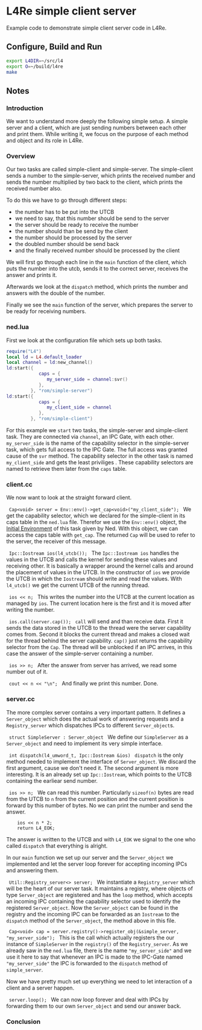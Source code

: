 # L4Re simple client server

Example code to demonstrate simple client server code in L4Re.

## Configure, Build and Run

```sh
export L4DIR=~/src/l4
export O=~/build/l4re
make
```

## Notes

### Introduction
We want to understand more deeply the following simple setup. A simple server and a client, which are just sending numbers between each other and print them. While writing it, we focus on the purpose of each method and object and its role in L4Re.

### Overview
Our two tasks are called simple-client and simple-server. The simple-client sends a number to the simple-server, which prints the received number and sends the number multiplied by two back to the client, which prints the received number also.

To do this we have to go through different steps:
* the number has to be put into the UTCB
* we need to say, that this number should be send to the server
* the server should be ready to receive the number
* the number should than be send by the client
* the number should be processed by the server
* the doubled number should be send back
* and the finally received number should be processed by the client

We will first go through each line in the ```main``` function of the client, which puts the number into the utcb, sends it to the correct server, receives the answer and prints it.

Afterwards we look at the ```dispatch``` method, which prints the number and answers with the double of the number.

Finally we see the ```main``` function of the server, which prepares the server to be ready for receiving numbers.

### ned.lua

First we look at the configuration file which sets up both tasks.

```lua
require("L4")
local ld = L4.default_loader
local channel = ld:new_channel()
ld:start({
            caps = {
               my_server_side = channel:svr()
            },
         }, "rom/simple-server")
ld:start({
            caps = {
               my_client_side = channel
            },
         }, "rom/simple-client")
```

For this example we ```start``` two tasks, the simple-server and simple-client task. They are connected via ```channel```, an IPC Gate, with each other. ```my_server_side``` is the name of the capability selector in the simple-server task, which gets full access to the IPC Gate. The full access was granted cause of the ```svr``` method. The capability selector in the other task is named ```my_client_side``` and gets the least priviliges <!-- TODO what is least? -->. These capability selectors are named to retrieve them later from the ```caps``` table.

### client.cc

We now want to look at the straight forward client.

```  Cap<void> server = Env::env()->get_cap<void>("my_client_side");  ```
We get the capability selector, which we declared for the simple-client in its caps table in the ```ned.lua``` file. Therefor we use the ```Env::env()``` object, the [Initial Environment](http://os.inf.tu-dresden.de/L4Re/doc/group__api__l4re__env.html) of this task given by Ned. With this object, we can access the caps table with ```get_cap```. The returned ```Cap``` will be used to refer to the server, the receiver of this message.

```  Ipc::Iostream ios(l4_utcb());  ```
The ```Ipc::Iostream ios``` handles the values in the UTCB and calls the kernel for sending these values and receiving other. It is basically a wrapper around the kernel calls and around the placement of values in the UTCB. In the constructor of ```ios``` we provide the UTCB in which the ```Iostream``` should write and read the values. With ```l4_utcb()``` we get the current UTCB of the running thread.

```  ios << n;  ```
This writes the number into the UTCB at the current location as managed by ```ios```. The current location here is the first and it is moved after writing the number.

```  ios.call(server.cap());  ```
```call``` will send and than receive data. First it sends the data stored in the UTCB to the thread were the server capability comes from. Second it blocks the current thread and makes a closed wait for the thread behind the server capability. ```cap()``` just returns the capability selector from the ```Cap```. The thread will be unblocked if an IPC arrives, in this case the answer of the simple-server containing a number.

```  ios >> n;  ```
After the answer from server has arrived, we read some number out of it.
<!-- TODO is the request number still there or how do i explain the position management in ios? -->

```  cout << n << "\n";  ```
And finally we print this number. Done.

### server.cc

The more complex server contains a very important pattern. It defines a ```Server_object``` which does the actual work of answering requests and a ```Registry_server``` which dispatches IPCs to different ```Server_object```s.

```  struct SimpleServer : Server_object  ```
We define our ```SimpleServer``` as a ```Server_object``` and need to implement its very simple interface.

```  int dispatch(l4_umword_t, Ipc::Iostream &ios)  ```
```dispatch``` is the only method needed to implement the interface of ```Server_object```. We discard the first argument, cause we don't need it. <!-- TODO what is the first parameter? --> The second argument is more interesting. It is an already set up ```Ipc::Iostream```, which points to the UTCB containing the earliear send number.

```  ios >> n;  ```
We can read this number. Particularly ```sizeof(n)``` bytes are read from the UTCB to ```n``` from the current position and the current position is forward by this number of bytes. No we can print the number and send the answer.

```
    ios << n * 2;
    return L4_EOK;
```
The answer is written to the UTCB <!-- TODO which position --> and with ```L4_EOK``` we signal to the one who called ```dispatch``` that everything is alright. <!-- TODO other return values -->

In our ```main``` function we set up our server and the ```Server_object``` we implemented and let the server loop forever for accepting incoming IPCs and answering them.

```  Util::Registry_server<> server;  ```
We instantiate a ```Registry_server``` which will be the heart of our server task. It maintains a registry, where objects of type ```Server_object``` are registered and has the ```loop``` method, which accepts an incoming IPC containing the capability selector used to identify the registered ```Server_object```. Now the ```Server_object``` can be found in the registry and the incoming IPC can be forwarded as an ```Iostream``` to the ```dispatch``` method of the ```Server_object```, the method above in this file.

```  Cap<void> cap = server.registry()->register_obj(&simple_server, "my_server_side");  ```
This is the call which actually registers the our instance of ```SimpleServer``` in the ```registry()``` of the ```Registry_server```. As we already saw in the ```ned.lua``` file, there is the name ```"my_server_side"``` and we use it here to say that whenever an IPC is made to the IPC-Gate named ```"my_server_side"``` the IPC is forwarded to the ```dispatch``` method of ```simple_server```.

Now we have pretty much set up everything we need to let interaction of a client and a server happen.

```  server.loop();  ```
We can now loop forever and deal with IPCs by forwarding them to our own ```Server_object``` and send our answer back.

### Conclusion
